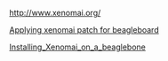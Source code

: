 http://www.xenomai.org/

[Applying xenomai patch for beagleboard](http://veter-project.blogspot.in/2012/03/comfortable-kernel-workflow-on.html)

[Installing\_Xenomai\_on\_a\_beaglebone](http://yapatel.org/wiki/index.php/Installing_Xenomai_on_a_beaglebone)